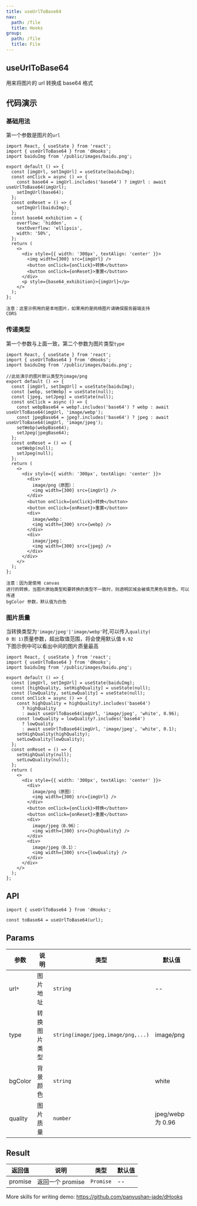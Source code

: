 ```yaml
---
title: useUrlToBase64
nav:
  path: /file
  title: Hooks
group:
  path: /file
  title: File
---
```


<!-- ---
nav:
  title: Hooks33
group:
  title: 父级显示文本
--- -->

## useUrlToBase64

用来将图片的 url 转换成 base64 格式

## 代码演示

### 基础用法

第一个参数是图片的<code>url</code>

```tsx
import React, { useState } from 'react';
import { useUrlToBase64 } from 'dHooks';
import baiduImg from '/public/images/baidu.png';

export default () => {
  const [imgUrl, setImgUrl] = useState(baiduImg);
  const onClick = async () => {
    const base64 = imgUrl.includes('base64') ? imgUrl : await useUrlToBase64(imgUrl);
    setImgUrl(base64);
  };
  const onReset = () => {
    setImgUrl(baiduImg);
  };
  const base64_exhibition = {
    overflow: 'hidden',
    textOverflow: 'ellipsis',
    width: '50%',
  };
  return (
    <>
      <div style={{ width: '300px', textAlign: 'center' }}>
        <img width={300} src={imgUrl} />
        <button onClick={onClick}>转换</button>
        <button onClick={onReset}>重置</button>
      </div>
      <p style={base64_exhibition}>{imgUrl}</p>
    </>
  );
};
```

<code>注意：这里示例用的是本地图片，如果用的是网络图片请确保服务器端支持 CORS</code>

### 传递类型

第一个参数与上面一致，第二个参数为图片类型<code>type</code>

```tsx
import React, { useState } from 'react';
import { useUrlToBase64 } from 'dHooks';
import baiduImg from '/public/images/baidu.png';

//此处演示的图片默认类型为image/png
export default () => {
  const [imgUrl, setImgUrl] = useState(baiduImg);
  const [webp, setWebp] = useState(null);
  const [jpeg, setJpeg] = useState(null);
  const onClick = async () => {
    const webpBase64 = webp?.includes('base64') ? webp : await useUrlToBase64(imgUrl, 'image/webp');
    const jpegBase64 = jpeg?.includes('base64') ? jpeg : await useUrlToBase64(imgUrl, 'image/jpeg');
    setWebp(webpBase64);
    setJpeg(jpegBase64);
  };
  const onReset = () => {
    setWebp(null);
    setJpeg(null);
  };
  return (
    <>
      <div style={{ width: '300px', textAlign: 'center' }}>
        <div>
          image/png（原图）：
          <img width={300} src={imgUrl} />
        </div>
        <button onClick={onClick}>转换</button>
        <button onClick={onReset}>重置</button>
        <div>
          image/webp：
          <img width={300} src={webp} />
        </div>
        <div>
          image/jpeg：
          <img width={300} src={jpeg} />
        </div>
      </div>
    </>
  );
};
```

<code>注意：因为是使用 canvas 进行的转换，当图片原始类型和要转换的类型不一致时，则透明区域会被填充黑色背景色。可以传递 bgColor 参数，默认值为白色</code>

### 图片质量

当转换类型为<code>'image/jpeg'|'image/webp'</code>时,可以传入<code>quality( 0 到 1)</code>质量参数，超出取值范围，将会使用默认值 <code>0.92</code><br/> 下图示例中可以看出中间的图片质量最高

```tsx
import React, { useState } from 'react';
import { useUrlToBase64 } from 'dHooks';
import baiduImg from '/public/images/baidu.png';

export default () => {
  const [imgUrl, setImgUrl] = useState(baiduImg);
  const [highQuality, setHighQuality] = useState(null);
  const [lowQuality, setLowQuality] = useState(null);
  const onClick = async () => {
    const highQuality = highQuality?.includes('base64')
      ? highQuality
      : await useUrlToBase64(imgUrl, 'image/jpeg', 'white', 0.96);
    const lowQuality = lowQuality?.includes('base64')
      ? lowQuality
      : await useUrlToBase64(imgUrl, 'image/jpeg', 'white', 0.1);
    setHighQuality(highQuality);
    setLowQuality(lowQuality);
  };
  const onReset = () => {
    setHighQuality(null);
    setLowQuality(null);
  };
  return (
    <>
      <div style={{ width: '300px', textAlign: 'center' }}>
        <div>
          image/png（原图）：
          <img width={300} src={imgUrl} />
        </div>
        <button onClick={onClick}>转换</button>
        <button onClick={onReset}>重置</button>
        <div>
          image/jpeg（0.96）：
          <img width={300} src={highQuality} />
        </div>
        <div>
          image/jpeg（0.1）：
          <img width={300} src={lowQuality} />
        </div>
      </div>
    </>
  );
};
```

## API

```tsx | pure
import { useUrlToBase64 } from 'dHooks';

const toBase64 = useUrlToBase64(url);
```

## Params

| 参数 | 说明 | 类型 | 默认值 |
| --- | --- | --- | --- |
| url<code>\*</code> | 图片地址 | <code>string</code> | -- |
| type | 转换图片类型 | <code>string(image/jpeg,image/png,...)</code> | image/png |
| bgColor | 背景颜色 | <code>string</code> | white |
| quality | 图片质量 | <code>number</code> | jpeg/webp 为 0.96 |

## Result

| 返回值  | 说明             | 类型                 | 默认值 |
| ------- | ---------------- | -------------------- | ------ |
| promise | 返回一个 promise | <code>Promise</code> | --     |

More skills for writing demo: https://github.com/panyushan-jade/dHooks
